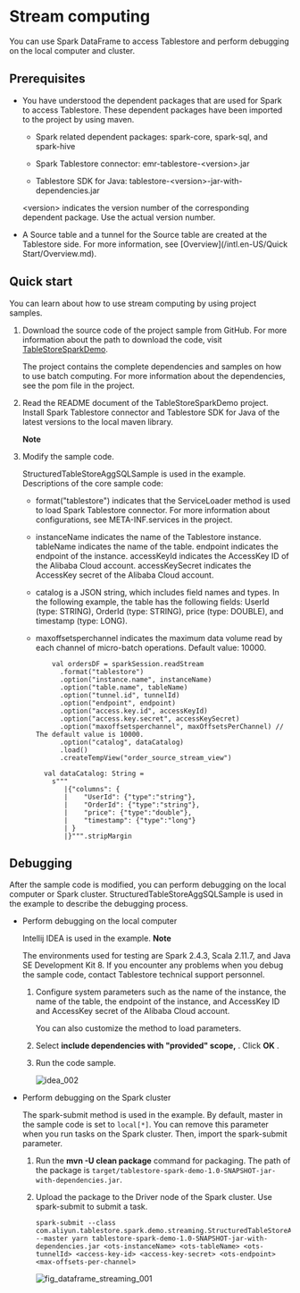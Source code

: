 Stream computing 
=====================================

You can use Spark DataFrame to access Tablestore and perform debugging on the local computer and cluster.

Prerequisites 
----------------------------------

* You have understood the dependent packages that are used for Spark to access Tablestore. These dependent packages have been imported to the project by using maven.

  * Spark related dependent packages: spark-core, spark-sql, and spark-hive

    
  
  * Spark Tablestore connector: emr-tablestore-\<version\>.jar

    
  
  * Tablestore SDK for Java: tablestore-\<version\>-jar-with-dependencies.jar

    
  

  

  \<version\> indicates the version number of the corresponding dependent package. Use the actual version number.
  

* A Source table and a tunnel for the Source table are created at the Tablestore side. For more information, see [Overview](/intl.en-US/Quick Start/Overview.md).

  






Quick start 
--------------------------------

You can learn about how to use stream computing by using project samples.

1. Download the source code of the project sample from GitHub. For more information about the path to download the code, visit [TableStoreSparkDemo](https://github.com/aliyun/tablestore-examples/tree/master/feature/TableStoreSparkDemo).

   The project contains the complete dependencies and samples on how to use batch computing. For more information about the dependencies, see the pom file in the project.
   

2. Read the README document of the TableStoreSparkDemo project. Install Spark Tablestore connector and Tablestore SDK for Java of the latest versions to the local maven library.

   **Note**

   

3. Modify the sample code.

   StructuredTableStoreAggSQLSample is used in the example. Descriptions of the core sample code:
   * format("tablestore") indicates that the ServiceLoader method is used to load Spark Tablestore connector. For more information about configurations, see META-INF.services in the project.

     
   
   * instanceName indicates the name of the Tablestore instance. tableName indicates the name of the table. endpoint indicates the endpoint of the instance. accessKeyId indicates the AccessKey ID of the Alibaba Cloud account. accessKeySecret indicates the AccessKey secret of the Alibaba Cloud account.

     
   
   * catalog is a JSON string, which includes field names and types. In the following example, the table has the following fields: UserId (type: STRING), OrderId (type: STRING), price (type: DOUBLE), and timestamp (type: LONG).

     
   
   * maxoffsetsperchannel indicates the maximum data volume read by each channel of micro-batch operations. Default value: 10000.

             val ordersDF = sparkSession.readStream
               .format("tablestore")
               .option("instance.name", instanceName)
               .option("table.name", tableName)
               .option("tunnel.id", tunnelId)
               .option("endpoint", endpoint)
               .option("access.key.id", accessKeyId)
               .option("access.key.secret", accessKeySecret)
               .option("maxoffsetsperchannel", maxOffsetsPerChannel) // The default value is 10000.
               .option("catalog", dataCatalog)
               .load()
               .createTempView("order_source_stream_view")
         
           val dataCatalog: String =
             s"""
                |{"columns": {
                |    "UserId": {"type":"string"},
                |    "OrderId": {"type":"string"},
                |    "price": {"type":"double"},
                |    "timestamp": {"type":"long"}
                | }
                |}""".stripMargin

     
   

   






Debugging 
------------------------------

After the sample code is modified, you can perform debugging on the local computer or Spark cluster. StructuredTableStoreAggSQLSample is used in the example to describe the debugging process.

* Perform debugging on the local computer

  Intellij IDEA is used in the example.
  **Note**

  The environments used for testing are Spark 2.4.3, Scala 2.11.7, and Java SE Development Kit 8. If you encounter any problems when you debug the sample code, contact Tablestore technical support personnel.
  1. Configure system parameters such as the name of the instance, the name of the table, the endpoint of the instance, and AccessKey ID and AccessKey secret of the Alibaba Cloud account.

     You can also customize the method to load parameters.
     
  
  2. Select **include dependencies with "provided" scope,** . Click **OK** .

     
  
  3. Run the code sample.

     ![idea_002](https://static-aliyun-doc.oss-accelerate.aliyuncs.com/assets/img/en-US/0944126061/p163831.png)
     
  

  

* Perform debugging on the Spark cluster

  The spark-submit method is used in the example. By default, master in the sample code is set to `local[*]`. You can remove this parameter when you run tasks on the Spark cluster. Then, import the spark-submit parameter.
  1. Run the **mvn -U clean package** command for packaging. The path of the package is `target/tablestore-spark-demo-1.0-SNAPSHOT-jar-with-dependencies.jar`.

     
  
  2. Upload the package to the Driver node of the Spark cluster. Use spark-submit to submit a task.

         spark-submit --class com.aliyun.tablestore.spark.demo.streaming.StructuredTableStoreAggSQLSample --master yarn tablestore-spark-demo-1.0-SNAPSHOT-jar-with-dependencies.jar <ots-instanceName> <ots-tableName> <ots-tunnelId> <access-key-id> <access-key-secret> <ots-endpoint> <max-offsets-per-channel>

     

     ![fig_dataframe_streaming_001](https://static-aliyun-doc.oss-accelerate.aliyuncs.com/assets/img/en-US/0944126061/p163832.png)
     
  

  




